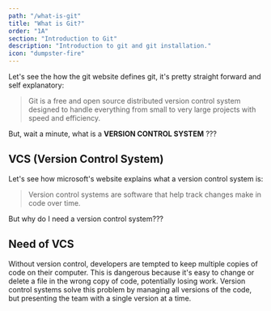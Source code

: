 ```yaml
---
path: "/what-is-git"
title: "What is Git?"
order: "1A"
section: "Introduction to Git"
description: "Introduction to git and git installation."
icon: "dumpster-fire"
---
```


Let's see the how the git website defines git, it's pretty straight forward and self explanatory:

> Git is a free and open source distributed version control system designed to handle everything from small to very large projects with speed and efficiency.

But, wait a minute, what is a **VERSION CONTROL SYSTEM** ???

## VCS (Version Control System)

Let's see how microsoft's website explains what a version control system is:

> Version control systems are software that help track changes make in code over time.

But why do I need a version control system???

## Need of VCS

Without version control, developers are tempted to keep multiple copies of code on their computer. This is dangerous because it's easy to change or delete a file in the wrong copy of code, potentially losing work. Version control systems solve this problem by managing all versions of the code, but presenting the team with a single version at a time.
